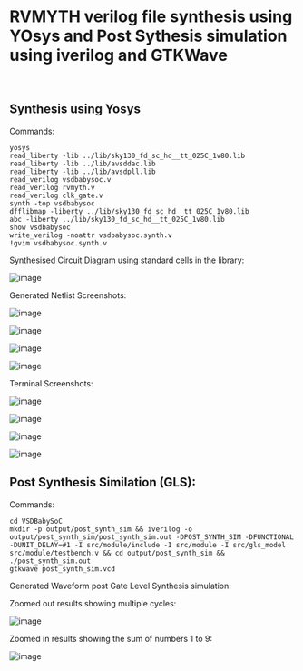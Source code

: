 # RVMYTH verilog file synthesis using YOsys and Post Sythesis simulation using iverilog and GTKWave
<br>

## Synthesis using Yosys

Commands:

```
yosys
read_liberty -lib ../lib/sky130_fd_sc_hd__tt_025C_1v80.lib
read_liberty -lib ../lib/avsddac.lib
read_liberty -lib ../lib/avsdpll.lib
read_verilog vsdbabysoc.v
read_verilog rvmyth.v
read_verilog clk_gate.v
synth -top vsdbabysoc
dfflibmap -liberty ../lib/sky130_fd_sc_hd__tt_025C_1v80.lib 
abc -liberty ../lib/sky130_fd_sc_hd__tt_025C_1v80.lib 
show vsdbabysoc
write_verilog -noattr vsdbabysoc.synth.v
!gvim vsdbabysoc.synth.v
```

Synthesised Circuit Diagram using standard cells in the library:

![image](https://github.com/user-attachments/assets/157f0550-09f5-435b-b2d9-a76a27858f73)

Generated Netlist Screenshots:

![image](https://github.com/user-attachments/assets/8ffb23fd-e2d8-4f07-ba1c-b6b5bed148de)

![image](https://github.com/user-attachments/assets/688819cf-cdc8-4a2a-a82b-d540f7d055c1)

![image](https://github.com/user-attachments/assets/b8d15e67-6653-4691-a01b-acf84adbe26d)

![image](https://github.com/user-attachments/assets/228aae11-4cfc-4c33-ad2b-5ccc1a0a3c48)

Terminal Screenshots:

![image](https://github.com/user-attachments/assets/faf7d4c7-783c-42a5-b836-9b770283d086)

![image](https://github.com/user-attachments/assets/04719f9a-3f32-4dee-bd03-aa6315d4aa37)

![image](https://github.com/user-attachments/assets/36b54428-904a-49f8-991a-323fcf3d0605)

![image](https://github.com/user-attachments/assets/f560dfac-88c1-4e43-8dcc-7dcfbbfc594e)

## Post Synthesis Similation (GLS):

Commands:

```
cd VSDBabySoC
mkdir -p output/post_synth_sim && iverilog -o output/post_synth_sim/post_synth_sim.out -DPOST_SYNTH_SIM -DFUNCTIONAL -DUNIT_DELAY=#1 -I src/module/include -I src/module -I src/gls_model src/module/testbench.v && cd output/post_synth_sim && ./post_synth_sim.out
gtkwave post_synth_sim.vcd
```

Generated Waveform post Gate Level Synthesis simulation:

Zoomed out results showing multiple cycles:

![image](https://github.com/user-attachments/assets/9b50a9d0-c918-48ef-88cc-83b2a46a16cb)

Zoomed in results showing the sum of numbers 1 to 9:

![image](https://github.com/user-attachments/assets/4c3b64a0-df18-4fb7-8ce0-ef4a644cddf4)



